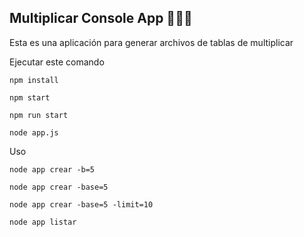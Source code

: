 

## Multiplicar Console App 🚀🚀🚀

Esta es una aplicación para generar archivos de tablas de multiplicar

Ejecutar este comando

```
npm install
```

```
npm start
```

```
npm run start
```

```
node app.js
```

Uso
```
node app crear -b=5
```

```
node app crear -base=5
```

```
node app crear -base=5 -limit=10
```

```
node app listar
```
